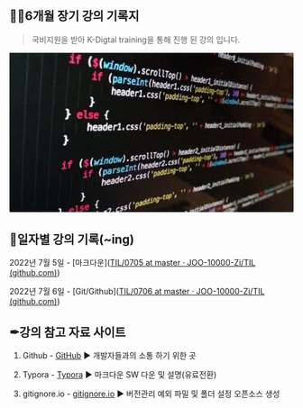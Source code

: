 ## 🐱‍🚀6개월 장기 강의 기록지

> 국비지원을 받아 K-Digtal training을 통해 진행 된 강의 입니다.

<img src="README.assets/main.jpg" alt="main" style="zoom:150%;" />



## 📅일자별 강의 기록(~ing)

2022년 7월 5일 - [마크다운]([TIL/0705 at master · JOO-10000-Zi/TIL (github.com)](https://github.com/JOO-10000-Zi/TIL/tree/master/0705))

2022년 7월 6일 - [Git/Github]([TIL/0706 at master · JOO-10000-Zi/TIL (github.com)](https://github.com/JOO-10000-Zi/TIL/tree/master/0706))



## ✒강의 참고 자료 사이트

1. Github - [GitHub](https://github.com/) ▶ 개발자들과의 소통 하기 위한 곳

2. Typora - [Typora](https://typora.io/) ▶ 마크다운 SW 다운 및 설명(유료전환)

3. gitignore.io - [gitignore.io](https://www.toptal.com/developers/gitignore/) ▶ 버전관리 예외 파밀 및 폴더 설정 오픈소스 생성

   
